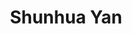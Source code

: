 ---
layout: none
title: Shunhua Yan
letters: M.Ed.
description: OPS-SPONS PRJS Non-Clerical
email: bonnie.shyan@ufl.edu
linkedin: https://www.linkedin.com/in/shunhua-yan-a5191575/
img: assets/img/Shunhua.png
importance: 1
category: 
---